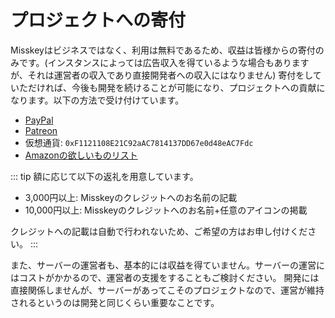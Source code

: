 # プロジェクトへの寄付
Misskeyはビジネスではなく、利用は無料であるため、収益は皆様からの寄付のみです。(インスタンスによっては広告収入を得ているような場合もありますが、それは運営者の収入であり直接開発者への収入にはなりません)
寄付をしていただければ、今後も開発を続けることが可能になり、プロジェクトへの貢献になります。以下の方法で受け付けています。
- [PayPal](https://paypal.me/syuilo)
- [Patreon](https://www.patreon.com/syuilo)
- 仮想通貨: `0xF1121108E21C92aAC7814137DD67e0d48eAC7Fdc`
- [Amazonの欲しいものリスト](https://www.amazon.jp/hz/wishlist/ls/4JG4P6XKX9KD?ref_=wl_share)

::: tip
額に応じて以下の返礼を用意しています。
- 3,000円以上: Misskeyのクレジットへのお名前の記載
- 10,000円以上: Misskeyのクレジットへのお名前+任意のアイコンの掲載

クレジットへの記載は自動で行われないため、ご希望の方はお申し付けください。
:::

また、サーバーの運営者も、基本的には収益を得ていません。サーバーの運営にはコストがかかるので、運営者の支援をすることもご検討ください。
開発には直接関係しませんが、サーバーがあってこそのプロジェクトなので、運営が維持されるというのは開発と同じくらい重要なことです。
